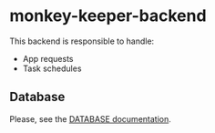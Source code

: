 # monkey-keeper-backend
This backend is responsible to handle:
- App requests
- Task schedules

## Database
Please, see the [DATABASE documentation](./docs/DATABASE.md).